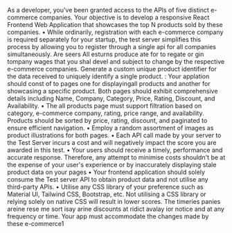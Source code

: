 As a developer, you've been granted access to the APls of five distinct e-commerce companies. Your objective is to develop a responsive React Frontend Web Application that showcases the top N products sold by these companies.
• While ordinarily, registration with each e-commerce company is required separately for your startup, the test server simplifies this process by allowing you to register through a single api for all companies simultaneously.
Are seers All esturns produce ate for to regate or gin tompany wages that you shal devel and
subject to change by the respective e-commerce companies. Generate a custom unique product identifier for the data received to uniquely identify a single product.
: Your applation should const of to pages one for displayingall products and another for showcasing a
specific product. Both pages should exhibit comprehensive details including Name, Company, Category, Price, Rating, Discount, and Availability.
• The all products page must support filtration based on category, e-commerce company, rating, price range, and availability. Products should be sorted by price, rating, discount, and paginated to ensure efficient navigation.
• Employ a random assortment of images as product illustrations for both pages.
• Each API call made by your server to the Test Server incurs a cost and will negatively impact the score you are awarded in this test.
• Your users should receive a timely, performance and accurate response. Therefore, any attempt to minimise costs shouldn't be at the expense of your user's experience or by inaccurately displaying stale product data on your pages
• Your frontend application should solely consume the Test server API to obtain product data and not utilise any third-party APls.
• Utilise any CSS library of your preference such as Material Ul, Tailwind CSS, Bootstrap, etc. Not utilising a CSS library or relying solely on native CSS will result in lower scores.
The timeries panies areine rese me sort isay arine discounts at ridict avalay ior
notice and at any frequency or time. Your app must accommodate the changes made by these e-commerce1
